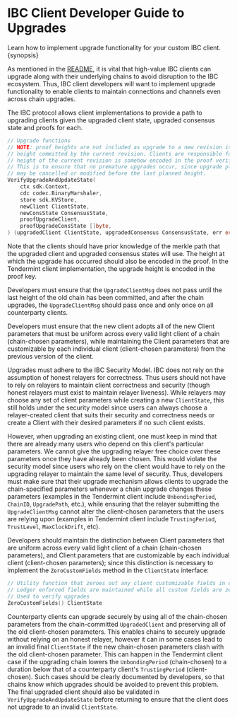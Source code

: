 <!--
order: 2
-->

# IBC Client Developer Guide to Upgrades

Learn how to implement upgrade functionality for your custom IBC client. {synopsis}

As mentioned in the [README](./README.md), it is vital that high-value IBC clients can upgrade along with their underlying chains to avoid disruption to the IBC ecosystem. Thus, IBC client developers will want to implement upgrade functionality to enable clients to maintain connections and channels even across chain upgrades.

The IBC protocol allows client implementations to provide a path to upgrading clients given the upgraded client state, upgraded consensus state and proofs for each.

```go
// Upgrade functions
// NOTE: proof heights are not included as upgrade to a new revision is expected to pass only on the last
// height committed by the current revision. Clients are responsible for ensuring that the planned last
// height of the current revision is somehow encoded in the proof verification process.
// This is to ensure that no premature upgrades occur, since upgrade plans committed to by the counterparty
// may be cancelled or modified before the last planned height.
VerifyUpgradeAndUpdateState(
    ctx sdk.Context,
    cdc codec.BinaryMarshaler,
    store sdk.KVStore,
    newClient ClientState,
    newConsState ConsensusState,
    proofUpgradeClient,
    proofUpgradeConsState []byte,
) (upgradedClient ClientState, upgradedConsensus ConsensusState, err error)
```

Note that the clients should have prior knowledge of the merkle path that the upgraded client and upgraded consensus states will use. The height at which the upgrade has occurred should also be encoded in the proof. In the Tendermint client implementation, the upgrade height is encoded in the proof key.

Developers must ensure that the `UpgradeClientMsg` does not pass until the last height of the old chain has been committed, and after the chain upgrades, the `UpgradeClientMsg` should pass once and only once on all counterparty clients.

Developers must ensure that the new client adopts all of the new Client parameters that must be uniform across every valid light client of a chain (chain-chosen parameters), while maintaining the Client parameters that are customizable by each individual client (client-chosen parameters) from the previous version of the client.

Upgrades must adhere to the IBC Security Model. IBC does not rely on the assumption of honest relayers for correctness. Thus users should not have to rely on relayers to maintain client correctness and security (though honest relayers must exist to maintain relayer liveness). While relayers may choose any set of client parameters while creating a new `ClientState`, this still holds under the security model since users can always choose a relayer-created client that suits their security and correctness needs or create a Client with their desired parameters if no such client exists.

However, when upgrading an existing client, one must keep in mind that there are already many users who depend on this client's particular parameters. We cannot give the upgrading relayer free choice over these parameters once they have already been chosen. This would violate the security model since users who rely on the client would have to rely on the upgrading relayer to maintain the same level of security. Thus, developers must make sure that their upgrade mechanism allows clients to upgrade the chain-specified parameters whenever a chain upgrade changes these parameters (examples in the Tendermint client include `UnbondingPeriod`, `ChainID`, `UpgradePath`, etc.), while ensuring that the relayer submitting the `UpgradeClientMsg` cannot alter the client-chosen parameters that the users are relying upon (examples in Tendermint client include `TrustingPeriod`, `TrustLevel`, `MaxClockDrift`, etc).

Developers should maintain the distinction between Client parameters that are uniform across every valid light client of a chain (chain-chosen parameters), and Client parameters that are customizable by each individual client (client-chosen parameters); since this distinction is necessary to implement the `ZeroCustomFields` method in the `ClientState` interface:

```go
// Utility function that zeroes out any client customizable fields in client state
// Ledger enforced fields are maintained while all custom fields are zero values
// Used to verify upgrades
ZeroCustomFields() ClientState
```

Counterparty clients can upgrade securely by using all of the chain-chosen parameters from the chain-committed `UpgradedClient` and preserving all of the old client-chosen parameters. This enables chains to securely upgrade without relying on an honest relayer, however it can in some cases lead to an invalid final `ClientState` if the new chain-chosen parameters clash with the old client-chosen parameter. This can happen in the Tendermint client case if the upgrading chain lowers the `UnbondingPeriod` (chain-chosen) to a duration below that of a counterparty client's `TrustingPeriod` (client-chosen). Such cases should be clearly documented by developers, so that chains know which upgrades should be avoided to prevent this problem. The final upgraded client should also be validated in `VerifyUpgradeAndUpdateState` before returning to ensure that the client does not upgrade to an invalid `ClientState`.
